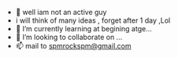 - 👋 well iam not an active guy
- i will think of many ideas , forget after 1 day ,Lol 
- 🌱 I’m currently learning at begining atge...
- 💞️ I’m looking to collaborate on ...
- 📫 mail to spmrockspm@gmail.com

<!---
NotHuman-i-am-waste3/NotHuman-i-am-waste3 is a ✨ special ✨ repository because its `README.md` (this file) appears on your GitHub profile.
You can click the Preview link to take a look at your changes.
--->
